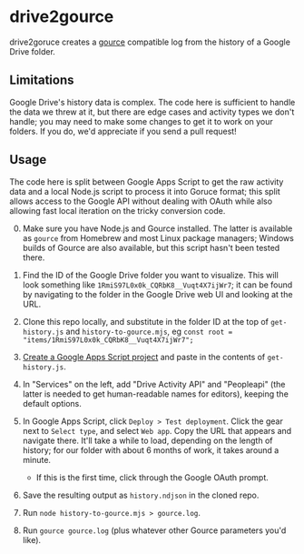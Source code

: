 # drive2gource

drive2goruce creates a [gource](https://gource.io) compatible log from the history of a Google Drive folder.

## Limitations

Google Drive's history data is complex. The code here is sufficient to handle the data we threw at it, but there are edge cases and activity types we don't handle; you may need to make some changes to get it to work on your folders. If you do, we'd appreciate if you send a pull request!

## Usage

The code here is split between Google Apps Script to get the raw activity data and a local Node.js script to process it into Goruce format; this split allows access to the Google API without dealing with OAuth while also allowing fast local iteration on the tricky conversion code.

0. Make sure you have Node.js and Gource installed. The latter is available as `gource` from Homebrew and most Linux package managers; Windows builds of Gource are also available, but this script hasn't been tested there.
1. Find the ID of the Google Drive folder you want to visualize. This will look something like `1RmiS97L0x0k_CQRbK8__Vuqt4X7ijWr7`; it can be found by navigating to the folder in the Google Drive web UI and looking at the URL.
2. Clone this repo locally, and substitute in the folder ID at the top of `get-history.js` and `history-to-gource.mjs`, eg `const root = "items/1RmiS97L0x0k_CQRbK8__Vuqt4X7ijWr7";`
3. [Create a Google Apps Script project](https://script.google.com/home) and paste in the contents of `get-history.js`.
4. In "Services" on the left, add "Drive Activity API" and "Peopleapi" (the latter is needed to get human-readable names for editors), keeping the default options.
5. In Google Apps Script, click `Deploy > Test deployment`. Click the gear next to `Select type`, and select `Web app`. Copy the URL that appears and navigate there. It'll take a while to load, depending on the length of history; for our folder with about 6 months of work, it takes around a minute.

   - If this is the first time, click through the Google OAuth prompt.

6. Save the resulting output as `history.ndjson` in the cloned repo.
7. Run `node history-to-gource.mjs > gource.log`.
8. Run `gource gource.log` (plus whatever other Gource parameters you'd like).
